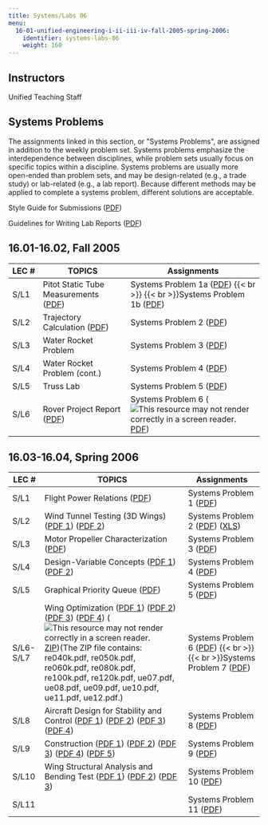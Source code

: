 ```yaml
---
title: Systems/Labs 06
menu:
  16-01-unified-engineering-i-ii-iii-iv-fall-2005-spring-2006:
    identifier: systems-labs-06
    weight: 160
---
```

Instructors
-----------

Unified Teaching Staff

Systems Problems
----------------

The assignments linked in this section, or "Systems Problems", are assigned in addition to the weekly problem set. Systems problems emphasize the interdependence between disciplines, while problem sets usually focus on specific topics within a discipline. Systems problems are usually more open-ended than problem sets, and may be design-related (e.g., a trade study) or lab-related (e.g., a lab report). Because different methods may be applied to complete a systems problem, different solutions are acceptable.

Style Guide for Submissions ([PDF](https://open-learning-course-data.s3.amazonaws.com/16-01-unified-engineering-i-ii-iii-iv-fall-2005-spring-2006/763c8a71f9bfa199d7a16c9fdc21808b_styleguide.pdf))

Guidelines for Writing Lab Reports ([PDF](https://open-learning-course-data.s3.amazonaws.com/16-01-unified-engineering-i-ii-iii-iv-fall-2005-spring-2006/7b1fb14b0bb9c2ad7721f0107993ed88_guidelines.pdf))

16.01-16.02, Fall 2005
----------------------

| LEC # | TOPICS | Assignments |
| --- | --- | --- |
| S/L1 | Pitot Static Tube Measurements ([PDF](https://open-learning-course-data.s3.amazonaws.com/16-01-unified-engineering-i-ii-iii-iv-fall-2005-spring-2006/880678ca3fb1307aa73de7a6d073d730_spring_spl1.pdf)) | Systems Problem 1a ([PDF](https://open-learning-course-data.s3.amazonaws.com/16-01-unified-engineering-i-ii-iii-iv-fall-2005-spring-2006/f6cac589d278a1441a8a5c9fc21aa849_sysprob1a.pdf))  {{< br >}}  {{< br >}}Systems Problem 1b ([PDF](https://open-learning-course-data.s3.amazonaws.com/16-01-unified-engineering-i-ii-iii-iv-fall-2005-spring-2006/dc7964563e7b0a63759d70857d51e597_sysprob1b.pdf)) |
| S/L2 | Trajectory Calculation ([PDF](https://open-learning-course-data.s3.amazonaws.com/16-01-unified-engineering-i-ii-iii-iv-fall-2005-spring-2006/af59df7c34ec80675d75c0bc2ac61e02_spl2.pdf)) | Systems Problem 2 ([PDF](https://open-learning-course-data.s3.amazonaws.com/16-01-unified-engineering-i-ii-iii-iv-fall-2005-spring-2006/35cc8971325b9d791af2b512f210b799_spr_sysprob2.pdf)) |
| S/L3 | Water Rocket Problem | Systems Problem 3 ([PDF](https://open-learning-course-data.s3.amazonaws.com/16-01-unified-engineering-i-ii-iii-iv-fall-2005-spring-2006/392cba00e9c7a64061f29292072b472c_spr_sysprob3.pdf)) |
| S/L4 | Water Rocket Problem (cont.) | Systems Problem 4 ([PDF](https://open-learning-course-data.s3.amazonaws.com/16-01-unified-engineering-i-ii-iii-iv-fall-2005-spring-2006/400bd260288e08194f8c57719befaa5f_spr_sysprob4.pdf)) |
| S/L5 | Truss Lab | Systems Problem 5 ([PDF](https://open-learning-course-data.s3.amazonaws.com/16-01-unified-engineering-i-ii-iii-iv-fall-2005-spring-2006/15569ea4c1a5e3d201c368fe044897dc_sysprob5.pdf)) |
| S/L6 | Rover Project Report ([PDF](https://open-learning-course-data.s3.amazonaws.com/16-01-unified-engineering-i-ii-iii-iv-fall-2005-spring-2006/73258bf2b8391a437949f76f4ecf423c_spl6.pdf)) | Systems Problem 6 (![This resource may not render correctly in a screen reader.](/images/inacessible.gif)[PDF](https://open-learning-course-data.s3.amazonaws.com/16-01-unified-engineering-i-ii-iii-iv-fall-2005-spring-2006/7cd09861266b06a8501fdbd9faa23d4a_spr_sysprob6.pdf)) 

16.03-16.04, Spring 2006
------------------------

| LEC # | TOPICS | Assignments |
| --- | --- | --- |
| S/L1 | Flight Power Relations ([PDF](https://open-learning-course-data.s3.amazonaws.com/16-01-unified-engineering-i-ii-iii-iv-fall-2005-spring-2006/880678ca3fb1307aa73de7a6d073d730_spring_spl1.pdf)) | Systems Problem 1 ([PDF](https://open-learning-course-data.s3.amazonaws.com/16-01-unified-engineering-i-ii-iii-iv-fall-2005-spring-2006/cded348434ad99bc81e3a63644fc033f_sysprob1.pdf)) |
| S/L2 | Wind Tunnel Testing (3D Wings) ([PDF 1](https://open-learning-course-data.s3.amazonaws.com/16-01-unified-engineering-i-ii-iii-iv-fall-2005-spring-2006/369c0ff02ee833cbd02a8033e5ad34da_spl2a.pdf)) ([PDF 2](https://open-learning-course-data.s3.amazonaws.com/16-01-unified-engineering-i-ii-iii-iv-fall-2005-spring-2006/341352ff80088257780a7a20843b66fc_spl2b.pdf)) | Systems Problem 2 ([PDF](https://open-learning-course-data.s3.amazonaws.com/16-01-unified-engineering-i-ii-iii-iv-fall-2005-spring-2006/35cc8971325b9d791af2b512f210b799_spr_sysprob2.pdf)) ([XLS](/courses/aeronautics-and-astronautics/16-01-unified-engineering-i-ii-iii-iv-fall-2005-spring-2006/systems-labs-06/sysprob2.xls)) |
| S/L3 | Motor Propeller Characterization ([PDF](https://open-learning-course-data.s3.amazonaws.com/16-01-unified-engineering-i-ii-iii-iv-fall-2005-spring-2006/369e18b25007e37a6e5eace7c0a0745e_spl3.pdf)) | Systems Problem 3 ([PDF](https://open-learning-course-data.s3.amazonaws.com/16-01-unified-engineering-i-ii-iii-iv-fall-2005-spring-2006/392cba00e9c7a64061f29292072b472c_spr_sysprob3.pdf)) |
| S/L4 | Design-Variable Concepts ([PDF 1](https://open-learning-course-data.s3.amazonaws.com/16-01-unified-engineering-i-ii-iii-iv-fall-2005-spring-2006/e97270ad15502101bb909dfe6104e0be_spl4.pdf)) ([PDF 2](https://open-learning-course-data.s3.amazonaws.com/16-01-unified-engineering-i-ii-iii-iv-fall-2005-spring-2006/617cd1c9f9fe9d5c28102e101babdd5a_spl4a.pdf)) | Systems Problem 4 ([PDF](https://open-learning-course-data.s3.amazonaws.com/16-01-unified-engineering-i-ii-iii-iv-fall-2005-spring-2006/400bd260288e08194f8c57719befaa5f_spr_sysprob4.pdf)) |
| S/L5 | Graphical Priority Queue ([PDF](https://open-learning-course-data.s3.amazonaws.com/16-01-unified-engineering-i-ii-iii-iv-fall-2005-spring-2006/63294bf52bd6f3e32199774568c24c76_spl5.pdf)) | Systems Problem 5 ([PDF](https://open-learning-course-data.s3.amazonaws.com/16-01-unified-engineering-i-ii-iii-iv-fall-2005-spring-2006/ffbcf3faffad503a49dcf71cbba47c4f_spr_sysprob5.pdf)) |
| S/L6-S/L7 | Wing Optimization ([PDF 1](https://open-learning-course-data.s3.amazonaws.com/16-01-unified-engineering-i-ii-iii-iv-fall-2005-spring-2006/32c9dff969ee8cbff94eb44d1f2cd898_spl7.pdf)) ([PDF 2](https://open-learning-course-data.s3.amazonaws.com/16-01-unified-engineering-i-ii-iii-iv-fall-2005-spring-2006/844abb8ac7b9e5a2afe1f51f32eb7772_spl7a.pdf)) ([PDF 3](https://open-learning-course-data.s3.amazonaws.com/16-01-unified-engineering-i-ii-iii-iv-fall-2005-spring-2006/09d62c2fdbbc932ac0d350b4849551e5_spl7b.pdf)) ([PDF 4](https://open-learning-course-data.s3.amazonaws.com/16-01-unified-engineering-i-ii-iii-iv-fall-2005-spring-2006/110c029896e3d6d97bb525968970109f_spl7c.pdf)) (![This resource may not render correctly in a screen reader.](/images/inacessible.gif) [ZIP](/courses/aeronautics-and-astronautics/16-01-unified-engineering-i-ii-iii-iv-fall-2005-spring-2006/systems-labs-06/spl7d.zip))(The ZIP file contains: re040k.pdf, re050k.pdf, re060k.pdf, re080k.pdf, re100k.pdf, re120k.pdf, ue07.pdf, ue08.pdf, ue09.pdf, ue10.pdf, ue11.pdf, ue12.pdf.) | Systems Problem 6 ([PDF](https://open-learning-course-data.s3.amazonaws.com/16-01-unified-engineering-i-ii-iii-iv-fall-2005-spring-2006/7cd09861266b06a8501fdbd9faa23d4a_spr_sysprob6.pdf))  {{< br >}}  {{< br >}}Systems Problem 7 ([PDF](https://open-learning-course-data.s3.amazonaws.com/16-01-unified-engineering-i-ii-iii-iv-fall-2005-spring-2006/044bd628056ceec8b7adb93525467c93_sysprob7.pdf)) |
| S/L8 | Aircraft Design for Stability and Control ([PDF 1](https://open-learning-course-data.s3.amazonaws.com/16-01-unified-engineering-i-ii-iii-iv-fall-2005-spring-2006/ffbff8a4985ee6ea819afb90c40834e3_spl8.pdf)) ([PDF 2](https://open-learning-course-data.s3.amazonaws.com/16-01-unified-engineering-i-ii-iii-iv-fall-2005-spring-2006/67bd719047babb2159b4d6460250d66d_spl8a.pdf)) ([PDF 3](https://open-learning-course-data.s3.amazonaws.com/16-01-unified-engineering-i-ii-iii-iv-fall-2005-spring-2006/919cfa4ebb7cbaf46679f0b13be6d222_spl8b.pdf)) ([PDF 4](https://open-learning-course-data.s3.amazonaws.com/16-01-unified-engineering-i-ii-iii-iv-fall-2005-spring-2006/ca01d7e9b5368501925496732c787126_spl8c.pdf)) | Systems Problem 8 ([PDF](https://open-learning-course-data.s3.amazonaws.com/16-01-unified-engineering-i-ii-iii-iv-fall-2005-spring-2006/3c3fb46af452653e4616e1918c63f218_sysprob8.pdf)) |
| S/L9 | Construction ([PDF 1](https://open-learning-course-data.s3.amazonaws.com/16-01-unified-engineering-i-ii-iii-iv-fall-2005-spring-2006/9c34e99080c00a98595e13a038053521_spl9a.pdf)) ([PDF 2](https://open-learning-course-data.s3.amazonaws.com/16-01-unified-engineering-i-ii-iii-iv-fall-2005-spring-2006/1ec8d49756867c2531ad3bf8e9c0e3ec_spl9b.pdf)) ([PDF 3](https://open-learning-course-data.s3.amazonaws.com/16-01-unified-engineering-i-ii-iii-iv-fall-2005-spring-2006/466ce2e5fd1cf699357e450c34b38b1f_spl9c.pdf)) ([PDF 4](https://open-learning-course-data.s3.amazonaws.com/16-01-unified-engineering-i-ii-iii-iv-fall-2005-spring-2006/53d25e39b0df7c1b25ed7b3718bd1691_spl9d.pdf)) ([PDF 5](https://open-learning-course-data.s3.amazonaws.com/16-01-unified-engineering-i-ii-iii-iv-fall-2005-spring-2006/56061159f5137df4000608074e4f8182_spl9e.pdf)) | Systems Problem 9 ([PDF](https://open-learning-course-data.s3.amazonaws.com/16-01-unified-engineering-i-ii-iii-iv-fall-2005-spring-2006/15004914510f0ed70d7520017828bf3e_sysprob9.pdf)) |
| S/L10 | Wing Structural Analysis and Bending Test ([PDF 1](https://open-learning-course-data.s3.amazonaws.com/16-01-unified-engineering-i-ii-iii-iv-fall-2005-spring-2006/c5f687b07f1a376a5c785aab490c06ef_spl10.pdf)) ([PDF 2](https://open-learning-course-data.s3.amazonaws.com/16-01-unified-engineering-i-ii-iii-iv-fall-2005-spring-2006/9a4638ed7665c6f32ead23ac9e7bb61c_spl10a.pdf)) ([PDF 3](https://open-learning-course-data.s3.amazonaws.com/16-01-unified-engineering-i-ii-iii-iv-fall-2005-spring-2006/21cb09c67195d8b306de55214c2b2f87_spl10b.pdf)) | Systems Problem 10 ([PDF](https://open-learning-course-data.s3.amazonaws.com/16-01-unified-engineering-i-ii-iii-iv-fall-2005-spring-2006/9901c3db7142ec78f5abdd9714488df7_sysprob10.pdf)) |
| S/L11 |   | Systems Problem 11 ([PDF](https://open-learning-course-data.s3.amazonaws.com/16-01-unified-engineering-i-ii-iii-iv-fall-2005-spring-2006/3c337ce2083710f56eb05a282494d81e_sysprob11.pdf))